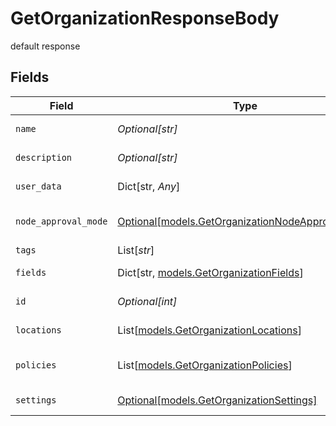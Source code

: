 # GetOrganizationResponseBody

default response


## Fields

| Field                                                                                            | Type                                                                                             | Required                                                                                         | Description                                                                                      |
| ------------------------------------------------------------------------------------------------ | ------------------------------------------------------------------------------------------------ | ------------------------------------------------------------------------------------------------ | ------------------------------------------------------------------------------------------------ |
| `name`                                                                                           | *Optional[str]*                                                                                  | :heavy_minus_sign:                                                                               | Organization full name                                                                           |
| `description`                                                                                    | *Optional[str]*                                                                                  | :heavy_minus_sign:                                                                               | Organization Description                                                                         |
| `user_data`                                                                                      | Dict[str, *Any*]                                                                                 | :heavy_minus_sign:                                                                               | Custom attributes                                                                                |
| `node_approval_mode`                                                                             | [Optional[models.GetOrganizationNodeApprovalMode]](../models/getorganizationnodeapprovalmode.md) | :heavy_minus_sign:                                                                               | Device Approval Mode                                                                             |
| `tags`                                                                                           | List[*str*]                                                                                      | :heavy_minus_sign:                                                                               | Tags                                                                                             |
| `fields`                                                                                         | Dict[str, [models.GetOrganizationFields](../models/getorganizationfields.md)]                    | :heavy_minus_sign:                                                                               | Custom Fields                                                                                    |
| `id`                                                                                             | *Optional[int]*                                                                                  | :heavy_minus_sign:                                                                               | Organization identifier                                                                          |
| `locations`                                                                                      | List[[models.GetOrganizationLocations](../models/getorganizationlocations.md)]                   | :heavy_minus_sign:                                                                               | List of locations                                                                                |
| `policies`                                                                                       | List[[models.GetOrganizationPolicies](../models/getorganizationpolicies.md)]                     | :heavy_minus_sign:                                                                               | Node role policy assignments                                                                     |
| `settings`                                                                                       | [Optional[models.GetOrganizationSettings]](../models/getorganizationsettings.md)                 | :heavy_minus_sign:                                                                               | Organization settings                                                                            |